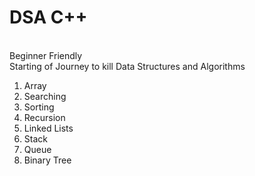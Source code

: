 # DSA C++ 
<br> Beginner Friendly </br>
Starting of Journey to kill Data Structures and Algorithms
1. Array
2. Searching
3. Sorting
4. Recursion
5. Linked Lists
6. Stack
7. Queue
8. Binary Tree

